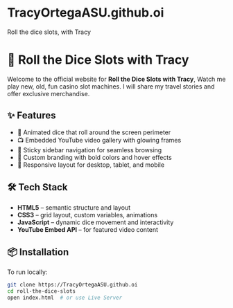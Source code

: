 # TracyOrtegaASU.github.oi
Roll the dice slots, with Tracy
# 🎰 Roll the Dice Slots with Tracy

Welcome to the official website for **Roll the Dice Slots with Tracy**,  Watch me play new, old, fun casino slot machines. I will share my travel stories and offer exclusive merchandise. 

## ✨ Features

- 🎲 Animated dice that roll around the screen perimeter
- 📺 Embedded YouTube video gallery with glowing frames
- 🧭 Sticky sidebar navigation for seamless browsing
- 🎨 Custom branding with bold colors and hover effects
- 📱 Responsive layout for desktop, tablet, and mobile

## 🛠 Tech Stack

- **HTML5** – semantic structure and layout
- **CSS3** – grid layout, custom variables, animations
- **JavaScript** – dynamic dice movement and interactivity
- **YouTube Embed API** – for featured video content

## 📦 Installation

To run locally:

```bash
git clone https://TracyOrtegaASU.github.oi
cd roll-the-dice-slots
open index.html  # or use Live Server
